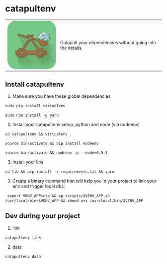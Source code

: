 # catapultenv

<table>
  <td>
    <img src="icon.png" alt="icon" title="made by @cecilesnips"/>
  </td>
  <td>
    Catapult your dependencies without going into the details.
  </td>
</table>

## Install catapultenv

1. Make sure you have these global dependencies

  ```
  sudo pip install virtualenv
  ```

  ```
  sudo npm install -g yarn
  ```

2. Install your catapultenv setup, python and node (via nodeenv)
  ```
  cd catapultenv && virtualenv .
  ```

  ```
  source bin/activate && pip install nodeenv
  ```

  ```
  source bin/activate && nodeenv -p --node=6.9.1
  ```

3. Install your libs
  ```
  cd lib && pip install -r requirements.txt && yarn
  ```

3. Create a binary command that will help you in your project to link your env and trigger local dbs:
  ```
   export VENV_APP=ctp && cp scripts/$VENV_APP.sh /usr/local/bin/$VENV_APP && chmod u+x /usr/local/bin/$VENV_APP
  ```

## Dev during your project

1. link
```
catapultenv link
```

2. data
```
catapultenv data
```
